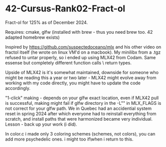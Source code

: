 # 42-Cursus-Rank02-Fract-ol
Fract-ol for 125% as of December 2024.

Requires: cmake, glfw (installed with brew - thus you need brew too. 42 adapted homebrew exists) 

Inspired by https://github.com/suspectedoceano/mlx and his other video on fractol itself (he wrote on linux VM'd on a macbook). 
My minilibx from a .tgz refused to untar properly, so i ended up using MLX42 from Codam. Same essense but completely different function calls \ return types. 

Upside of MLX42 is it's somewhat maintained, downside for someone who might be reading this a year or two later - MLX42 might evolve away from working with my code directly, you might have to update the code accordingly. 

"1-click" making - depends on your glfw exact location, even if MLX42 pull is successful, making might fail if glfw directory in the -L"" in MLX_FLAGS is not correct for your glfw path. We in Quebec had an accidential system reset in spring 2024 after which everyone had to reinstall everything from scratch, and install paths that were harmonized became very individual. Lesson - back up your work (i did).

In color.c i made only 3 coloring schemes (schemes, not colors), you can add more psychedelic ones. i might too if\when i return to this.
